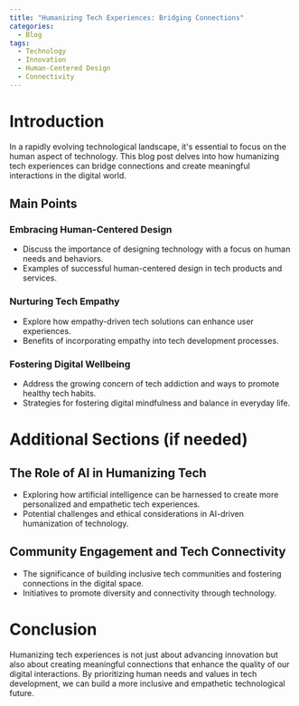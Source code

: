 ```yaml
---
title: "Humanizing Tech Experiences: Bridging Connections"
categories:
  - Blog
tags:
  - Technology
  - Innovation
  - Human-Centered Design
  - Connectivity
---
```


# Introduction
In a rapidly evolving technological landscape, it's essential to focus on the human aspect of technology. This blog post delves into how humanizing tech experiences can bridge connections and create meaningful interactions in the digital world.

## Main Points
### Embracing Human-Centered Design
- Discuss the importance of designing technology with a focus on human needs and behaviors.
- Examples of successful human-centered design in tech products and services.

### Nurturing Tech Empathy
- Explore how empathy-driven tech solutions can enhance user experiences.
- Benefits of incorporating empathy into tech development processes.

### Fostering Digital Wellbeing
- Address the growing concern of tech addiction and ways to promote healthy tech habits.
- Strategies for fostering digital mindfulness and balance in everyday life.

# Additional Sections (if needed)
## The Role of AI in Humanizing Tech
- Exploring how artificial intelligence can be harnessed to create more personalized and empathetic tech experiences.
- Potential challenges and ethical considerations in AI-driven humanization of technology.

## Community Engagement and Tech Connectivity
- The significance of building inclusive tech communities and fostering connections in the digital space.
- Initiatives to promote diversity and connectivity through technology.

# Conclusion
Humanizing tech experiences is not just about advancing innovation but also about creating meaningful connections that enhance the quality of our digital interactions. By prioritizing human needs and values in tech development, we can build a more inclusive and empathetic technological future.